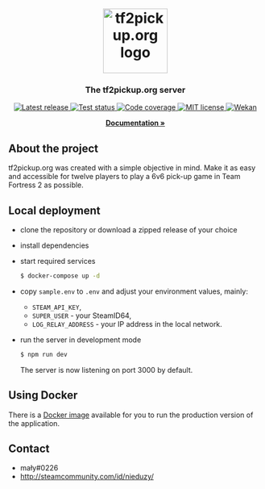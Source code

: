 <h1 align="center">
  <a href="https://tf2pickup.pl">
    <img src="https://tf2pickup.pl/assets/favicon.png" alt="tf2pickup.org logo" width="128" height="128">
  </a>
</h1>

<h3 align="center">The tf2pickup.org server</h3>

<p align="center">
  <a href="https://github.com/tf2pickup-org/server/releases">
    <img src="https://img.shields.io/github/v/release/tf2pickup-org/server" alt="Latest release">
  </a>

  <a href="https://github.com/tf2pickup-org/server/actions?query=workflow%3Atest">
    <img src="https://github.com/tf2pickup-org/server/workflows/test/badge.svg" alt="Test status">
  </a>

  <a href="https://codecov.io/gh/tf2pickup-org/server">
    <img src="https://codecov.io/gh/tf2pickup-org/server/branch/master/graph/badge.svg" alt="Code coverage">
  </a>

  <a href="https://opensource.org/licenses/MIT">
    <img src="https://img.shields.io/badge/License-MIT-yellow.svg" alt="MIT license">
  </a>

  <a href="https://w.supra.tf/b/xYYTewYR5RcvfHBZ8/tf2pickup-pl">
    <img src="https://img.shields.io/badge/project-wekan-%2300aecc.svg" alt="Wekan">
  </a>
</p>

<p align="center">
  <a href="https://docs.tf2pickup.org/"><strong>Documentation »</strong></a>
</p>

## About the project

tf2pickup.org was created with a simple objective in mind. Make it as easy and accessible for twelve players to play a 6v6 pick-up game in Team Fortress 2 as possible.


## Local deployment

* clone the repository or download a zipped release of your choice
* install dependencies
* start required services

    ```bash
    $ docker-compose up -d
    ```

* copy `sample.env` to `.env` and adjust your environment values, mainly:
  * `STEAM_API_KEY`,
  * `SUPER_USER` - your SteamID64,
  * `LOG_RELAY_ADDRESS` - your IP address in the local network.

* run the server in development mode

    ```bash
    $ npm run dev
    ```

  The server is now listening on port 3000 by default.


## Using Docker

There is a [Docker image](https://hub.docker.com/r/tf2pickuppl/server) available for you to run the production version of the application.


## Contact

* mały#0226
* <http://steamcommunity.com/id/nieduzy/>
